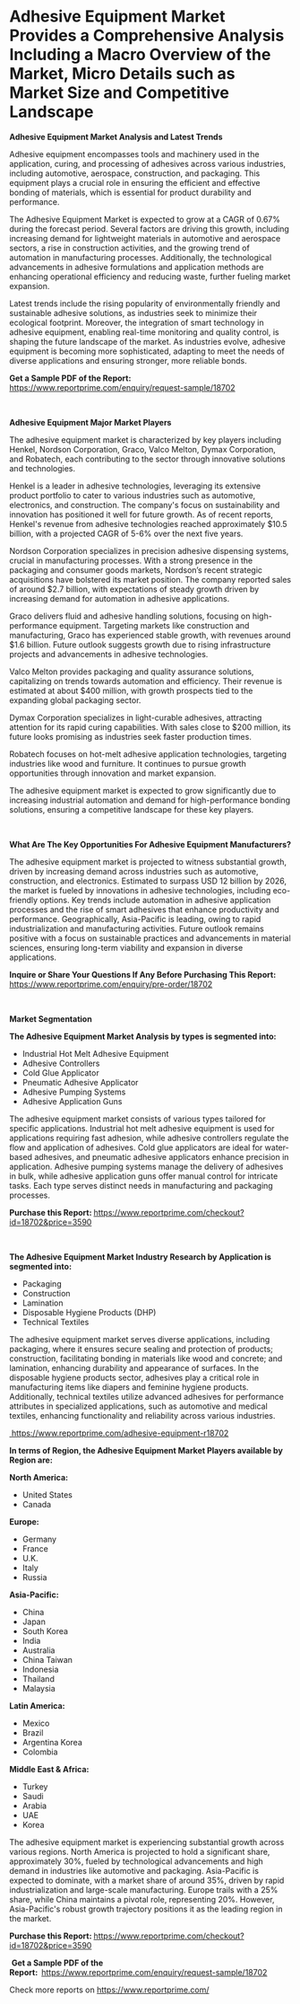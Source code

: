 <p><h1>Adhesive Equipment Market Provides a Comprehensive Analysis Including a Macro Overview of the Market, Micro Details such as Market Size and Competitive Landscape</h1></p><p><strong>Adhesive Equipment Market Analysis and Latest Trends</strong></p>
<p><p>Adhesive equipment encompasses tools and machinery used in the application, curing, and processing of adhesives across various industries, including automotive, aerospace, construction, and packaging. This equipment plays a crucial role in ensuring the efficient and effective bonding of materials, which is essential for product durability and performance.</p><p>The Adhesive Equipment Market is expected to grow at a CAGR of 0.67% during the forecast period. Several factors are driving this growth, including increasing demand for lightweight materials in automotive and aerospace sectors, a rise in construction activities, and the growing trend of automation in manufacturing processes. Additionally, the technological advancements in adhesive formulations and application methods are enhancing operational efficiency and reducing waste, further fueling market expansion.</p><p>Latest trends include the rising popularity of environmentally friendly and sustainable adhesive solutions, as industries seek to minimize their ecological footprint. Moreover, the integration of smart technology in adhesive equipment, enabling real-time monitoring and quality control, is shaping the future landscape of the market. As industries evolve, adhesive equipment is becoming more sophisticated, adapting to meet the needs of diverse applications and ensuring stronger, more reliable bonds.</p></p>
<p><strong>Get a Sample PDF of the Report:&nbsp;</strong> <a href="https://www.reportprime.com/enquiry/request-sample/18702?utm_campaign=2821&utm_medium=2&utm_source=Github&utm_content=ia&utm_term=19032025&utm_id=adhesive-equipment">https://www.reportprime.com/enquiry/request-sample/18702</a></p>
<p>&nbsp;</p>
<p><strong>Adhesive Equipment Major Market Players</strong></p>
<p><p>The adhesive equipment market is characterized by key players including Henkel, Nordson Corporation, Graco, Valco Melton, Dymax Corporation, and Robatech, each contributing to the sector through innovative solutions and technologies.</p><p>Henkel is a leader in adhesive technologies, leveraging its extensive product portfolio to cater to various industries such as automotive, electronics, and construction. The company's focus on sustainability and innovation has positioned it well for future growth. As of recent reports, Henkel's revenue from adhesive technologies reached approximately $10.5 billion, with a projected CAGR of 5-6% over the next five years.</p><p>Nordson Corporation specializes in precision adhesive dispensing systems, crucial in manufacturing processes. With a strong presence in the packaging and consumer goods markets, Nordson’s recent strategic acquisitions have bolstered its market position. The company reported sales of around $2.7 billion, with expectations of steady growth driven by increasing demand for automation in adhesive applications.</p><p>Graco delivers fluid and adhesive handling solutions, focusing on high-performance equipment. Targeting markets like construction and manufacturing, Graco has experienced stable growth, with revenues around $1.6 billion. Future outlook suggests growth due to rising infrastructure projects and advancements in adhesive technologies.</p><p>Valco Melton provides packaging and quality assurance solutions, capitalizing on trends towards automation and efficiency. Their revenue is estimated at about $400 million, with growth prospects tied to the expanding global packaging sector.</p><p>Dymax Corporation specializes in light-curable adhesives, attracting attention for its rapid curing capabilities. With sales close to $200 million, its future looks promising as industries seek faster production times.</p><p>Robatech focuses on hot-melt adhesive application technologies, targeting industries like wood and furniture. It continues to pursue growth opportunities through innovation and market expansion. </p><p>The adhesive equipment market is expected to grow significantly due to increasing industrial automation and demand for high-performance bonding solutions, ensuring a competitive landscape for these key players.</p></p>
<p>&nbsp;</p>
<p><strong>What Are The Key Opportunities For Adhesive Equipment Manufacturers?</strong></p>
<p><p>The adhesive equipment market is projected to witness substantial growth, driven by increasing demand across industries such as automotive, construction, and electronics. Estimated to surpass USD 12 billion by 2026, the market is fueled by innovations in adhesive technologies, including eco-friendly options. Key trends include automation in adhesive application processes and the rise of smart adhesives that enhance productivity and performance. Geographically, Asia-Pacific is leading, owing to rapid industrialization and manufacturing activities. Future outlook remains positive with a focus on sustainable practices and advancements in material sciences, ensuring long-term viability and expansion in diverse applications.</p></p>
<p><strong>Inquire or Share Your Questions If Any Before Purchasing This Report:</strong> <a href="https://www.reportprime.com/enquiry/pre-order/18702?utm_campaign=2821&utm_medium=2&utm_source=Github&utm_content=ia&utm_term=19032025&utm_id=adhesive-equipment">https://www.reportprime.com/enquiry/pre-order/18702</a></p>
<p>&nbsp;</p>
<p><strong>Market Segmentation</strong></p>
<p><strong>The Adhesive Equipment Market Analysis by types is segmented into:</strong></p>
<p><ul><li>Industrial Hot Melt Adhesive Equipment</li><li>Adhesive Controllers</li><li>Cold Glue Applicator</li><li>Pneumatic Adhesive Applicator</li><li>Adhesive Pumping Systems</li><li>Adhesive Application Guns</li></ul></p>
<p><p>The adhesive equipment market consists of various types tailored for specific applications. Industrial hot melt adhesive equipment is used for applications requiring fast adhesion, while adhesive controllers regulate the flow and application of adhesives. Cold glue applicators are ideal for water-based adhesives, and pneumatic adhesive applicators enhance precision in application. Adhesive pumping systems manage the delivery of adhesives in bulk, while adhesive application guns offer manual control for intricate tasks. Each type serves distinct needs in manufacturing and packaging processes.</p></p>
<p><strong>Purchase this Report:&nbsp;</strong><a href="https://www.reportprime.com/checkout?id=18702&price=3590&utm_campaign=2821&utm_medium=2&utm_source=Github&utm_content=ia&utm_term=19032025&utm_id=adhesive-equipment">https://www.reportprime.com/checkout?id=18702&price=3590</a></p>
<p>&nbsp;</p>
<p><strong>The Adhesive Equipment Market Industry Research by Application is segmented into:</strong></p>
<p><ul><li>Packaging</li><li>Construction</li><li>Lamination</li><li>Disposable Hygiene Products (DHP)</li><li>Technical Textiles</li></ul></p>
<p><p>The adhesive equipment market serves diverse applications, including packaging, where it ensures secure sealing and protection of products; construction, facilitating bonding in materials like wood and concrete; and lamination, enhancing durability and appearance of surfaces. In the disposable hygiene products sector, adhesives play a critical role in manufacturing items like diapers and feminine hygiene products. Additionally, technical textiles utilize advanced adhesives for performance attributes in specialized applications, such as automotive and medical textiles, enhancing functionality and reliability across various industries.</p></p>
<p><a href="https://www.reportprime.com/adhesive-equipment-r18702?utm_campaign=2821&utm_medium=2&utm_source=Github&utm_content=ia&utm_term=19032025&utm_id=adhesive-equipment">&nbsp;https://www.reportprime.com/adhesive-equipment-r18702</a></p>
<p><strong>In terms of Region, the Adhesive Equipment Market Players available by Region are:</strong></p>
<p>
    <p> <strong> North America: </strong>
        <ul>
            <li>United States</li>
            <li>Canada</li>
        </ul>
        </p> 
    <p> <strong> Europe: </strong>
        <ul>
            <li>Germany</li>
            <li>France</li>
            <li>U.K.</li>
            <li>Italy</li>
            <li>Russia</li>
        </ul>
        </p> 
    <p> <strong> Asia-Pacific: </strong>
        <ul>
            <li>China</li>
            <li>Japan</li>
            <li>South Korea</li>
            <li>India</li>
            <li>Australia</li>
            <li>China Taiwan</li>
            <li>Indonesia</li>
            <li>Thailand</li>
            <li>Malaysia</li>
        </ul>
        </p> 
    <p> <strong> Latin America: </strong>
        <ul>
            <li>Mexico</li>
            <li>Brazil</li>
            <li>Argentina Korea</li>
            <li>Colombia</li>
        </ul>
        </p> 
    <p> <strong> Middle East & Africa: </strong>
        <ul>
            <li>Turkey</li>
            <li>Saudi</li>
            <li>Arabia</li>
            <li>UAE</li>
            <li>Korea</li>
        </ul>
    </p>
    </p>
<p><p>The adhesive equipment market is experiencing substantial growth across various regions. North America is projected to hold a significant share, approximately 30%, fueled by technological advancements and high demand in industries like automotive and packaging. Asia-Pacific is expected to dominate, with a market share of around 35%, driven by rapid industrialization and large-scale manufacturing. Europe trails with a 25% share, while China maintains a pivotal role, representing 20%. However, Asia-Pacific's robust growth trajectory positions it as the leading region in the market.</p></p>
<p><strong>Purchase this Report: </strong><a href="https://www.reportprime.com/checkout?id=18702&price=3590&utm_campaign=2821&utm_medium=2&utm_source=Github&utm_content=ia&utm_term=19032025&utm_id=adhesive-equipment">https://www.reportprime.com/checkout?id=18702&price=3590</a></p>
<p>&nbsp;<strong>Get a Sample PDF of the Report:&nbsp;&nbsp;</strong><a href="https://www.reportprime.com/enquiry/request-sample/18702?utm_campaign=2821&utm_medium=2&utm_source=Github&utm_content=ia&utm_term=19032025&utm_id=adhesive-equipment">https://www.reportprime.com/enquiry/request-sample/18702</a></p>
<p><strong></strong></p>
<p>Check more reports on <a href="https://www.reportprime.com/?utm_campaign=2821&utm_medium=2&utm_source=Github&utm_content=ia&utm_term=19032025&utm_id=adhesive-equipment">https://www.reportprime.com/</a></p>